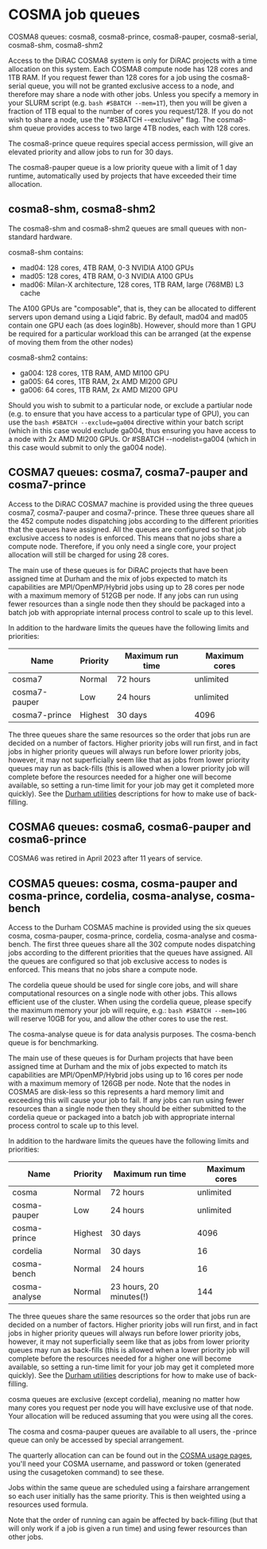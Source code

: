 # COSMA job queues

COSMA8 queues: cosma8, cosma8-prince, cosma8-pauper, cosma8-serial, cosma8-shm, cosma8-shm2

Access to the DiRAC COSMA8 system is only for DiRAC projects with a time allocation on this system. Each COSMA8 compute node has 128 cores and 1TB RAM. If you request fewer than 128 cores for a job using the cosma8-serial queue, you will not be granted exclusive access to a node, and therefore may share a node with other jobs. Unless you specify a memory in your SLURM script (e.g. ```bash #SBATCH --mem=1T```), then you will be given a fraction of 1TB equal to the number of cores you request/128. If you do not wish to share a node, use the "#SBATCH --exclusive" flag. The cosma8-shm queue provides access to two large 4TB nodes, each with 128 cores.

The cosma8-prince queue requires special access permission, will give an elevated priority and allow jobs to run for 30 days.

The cosma8-pauper queue is a low priority queue with a limit of 1 day runtime, automatically used by projects that have exceeded their time allocation.

## cosma8-shm, cosma8-shm2

The cosma8-shm and cosma8-shm2 queues are small queues with non-standard hardware.

cosma8-shm contains:

* mad04: 128 cores, 4TB RAM, 0-3 NVIDIA A100 GPUs
* mad05: 128 cores, 4TB RAM, 0-3 NVIDIA A100 GPUs
* mad06: Milan-X architecture, 128 cores, 1TB RAM, large (768MB) L3 cache

The A100 GPUs are "composable", that is, they can be allocated to different servers upon demand using a Liqid fabric. By default, mad04 and mad05 contain one GPU each (as does login8b). However, should more than 1 GPU be required for a particular workload this can be arranged (at the expense of moving them from the other nodes)

cosma8-shm2 contains:

* ga004: 128 cores, 1TB RAM, AMD MI100 GPU
* ga005: 64 cores, 1TB RAM, 2x AMD MI200 GPU
* ga006: 64 cores, 1TB RAM, 2x AMD MI200 GPU

Should you wish to submit to a particular node, or exclude a partiular node (e.g. to ensure that you have access to a particular type of GPU), you can use the ```bash #SBATCH --exclude=ga004``` directive within your batch script (which in this case would exclude ga004, thus ensuring you have access to a node with 2x AMD MI200 GPUs. Or #SBATCH --nodelist=ga004 (which in this case would submit to only the ga004 node).

## COSMA7 queues: cosma7, cosma7-pauper and cosma7-prince

Access to the DiRAC COSMA7 machine is provided using the three queues cosma7, cosma7-pauper and cosma7-prince. These three queues share all the 452 compute nodes dispatching jobs according to the different priorities that the queues have assigned. All the queues are configured so that job exclusive access to nodes is enforced. This means that no jobs share a compute node. Therefore, if you only need a single core, your project allocation will still be charged for using 28 cores.

The main use of these queues is for DiRAC projects that have been assigned time at Durham and the mix of jobs expected to match its capabilities are MPI/OpenMP/Hybrid jobs using up to 28 cores per node with a maximum memory of 512GB per node. If any jobs can run using fewer resources than a single node then they should be packaged into a batch job with appropriate internal process control to scale up to this level.

In addition to the hardware limits the queues have the following limits and priorities:


| Name             | Priority          | Maximum run time	   | Maximum cores    |  
| ---------------- | ----------------- | ----------------------| ---------------- | 
| cosma7           | Normal            | 72 hours              | unlimited        | 
| cosma7-pauper	   | Low               | 24 hours              | unlimited        | 
| cosma7-prince    | Highest           | 30 days               | 4096             | 

The three queues share the same resources so the order that jobs run are decided on a number of factors. Higher priority jobs will run first, and in fact jobs in higher priority queues will always run before lower priority jobs, however, it may not superficially seem like that as jobs from lower priority queues may run as back-fills (this is allowed when a lower priority job will complete before the resources needed for a higher one will become available, so setting a run-time limit for your job may get it completed more quickly). See the [Durham utilities](LINK) descriptions for how to make use of back-filling.

## COSMA6 queues: cosma6, cosma6-pauper and cosma6-prince

COSMA6 was retired in April 2023 after 11 years of service.

## COSMA5 queues: cosma, cosma-pauper and cosma-prince, cordelia, cosma-analyse, cosma-bench

Access to the Durham COSMA5 machine is provided using the six queues cosma, cosma-pauper, cosma-prince, cordelia, cosma-analyse and cosma-bench. The first three queues share all the 302 compute nodes dispatching jobs according to the different priorities that the queues have assigned. All the queues are configured so that job exclusive access to nodes is enforced. This means that no jobs share a compute node.

The cordelia queue should be used for single core jobs, and will share computational resources on a single node with other jobs. This allows efficient use of the cluster. When using the cordelia queue, please specify the maximum memory your job will require, e.g.: ```bash #SBATCH --mem=10G``` will reserve 10GB for you, and allow the other cores to use the rest.

The cosma-analyse queue is for data analysis purposes. The cosma-bench queue is for benchmarking.

The main use of these queues is for Durham projects that have been assigned time at Durham and the mix of jobs expected to match its capabilities are MPI/OpenMP/Hybrid jobs using up to 16 cores per node with a maximum memory of 126GB per node. Note that the nodes in COSMA5 are disk-less so this represents a hard memory limit and exceeding this will cause your job to fail. If any jobs can run using fewer resources than a single node then they should be either submitted to the cordelia queue or packaged into a batch job with appropriate internal process control to scale up to this level.

In addition to the hardware limits the queues have the following limits and priorities:

| Name             | Priority          | Maximum run time	     | Maximum cores    |  
| ---------------- | ----------------- | ------------------------| ---------------- | 
| cosma            | Normal            | 72 hours                | unlimited        | 
| cosma-pauper	   | Low               | 24 hours                | unlimited        | 
| cosma-prince     | Highest           | 30 days                 | 4096             | 
| cordelia         | Normal            | 30 days                 | 16               | 
| cosma-bench      | Normal            | 24 hours                | 16               | 
| cosma-analyse    | Normal            | 23 hours, 20 minutes(!) | 144              | 

The three queues share the same resources so the order that jobs run are decided on a number of factors. Higher priority jobs will run first, and in fact jobs in higher priority queues will always run before lower priority jobs, however, it may not superficially seem like that as jobs from lower priority queues may run as back-fills (this is allowed when a lower priority job will complete before the resources needed for a higher one will become available, so setting a run-time limit for your job may get it completed more quickly). See the [Durham utilities](LINK) descriptions for how to make use of back-filling.

cosma queues are exclusive (except cordelia), meaning no matter how many cores you request per node you will have exclusive use of that node. Your allocation will be reduced assuming that you were using all the cores.

The cosma and cosma-pauper queues are available to all users, the -prince queue can only be accessed by special arrangement.

The quarterly allocation can can be found out in the [COSMA usage pages](https://virgodb.cosma.dur.ac.uk/usage/login.php), you'll need your COSMA username, and password or token (generated using the cusagetoken command) to see these.

Jobs within the same queue are scheduled using a fairshare arrangement so each user initially has the same priority. This is then weighted using a resources used formula.

Note that the order of running can again be affected by back-filling (but that will only work if a job is given a run time) and using fewer resources than other jobs.
